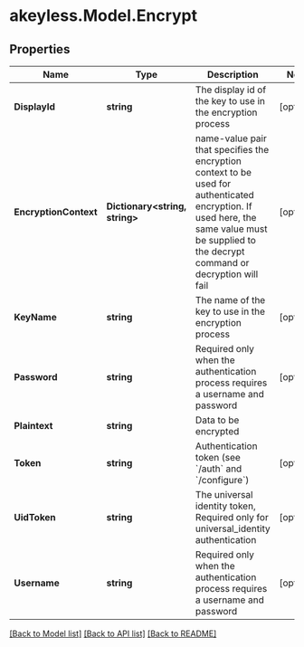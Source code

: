 # akeyless.Model.Encrypt
## Properties

Name | Type | Description | Notes
------------ | ------------- | ------------- | -------------
**DisplayId** | **string** | The display id of the key to use in the encryption process | [optional] 
**EncryptionContext** | **Dictionary&lt;string, string&gt;** | name-value pair that specifies the encryption context to be used for authenticated encryption. If used here, the same value must be supplied to the decrypt command or decryption will fail | [optional] 
**KeyName** | **string** | The name of the key to use in the encryption process | [optional] 
**Password** | **string** | Required only when the authentication process requires a username and password | [optional] 
**Plaintext** | **string** | Data to be encrypted | 
**Token** | **string** | Authentication token (see &#x60;/auth&#x60; and &#x60;/configure&#x60;) | [optional] 
**UidToken** | **string** | The universal identity token, Required only for universal_identity authentication | [optional] 
**Username** | **string** | Required only when the authentication process requires a username and password | [optional] 

[[Back to Model list]](../README.md#documentation-for-models) [[Back to API list]](../README.md#documentation-for-api-endpoints) [[Back to README]](../README.md)

